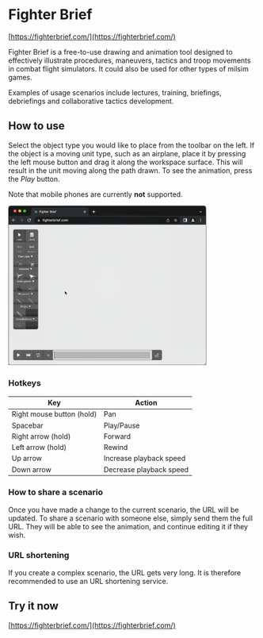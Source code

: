 # Fighter Brief

[https://fighterbrief.com/](https://fighterbrief.com/)

Fighter Brief is a free-to-use drawing and animation tool designed to effectively illustrate procedures, maneuvers, tactics and troop movements in combat flight simulators. It could also be used for other types of milsim games.

Examples of usage scenarios include lectures, training, briefings, debriefings and collaborative tactics development.

## How to use

Select the object type you would like to place from the toolbar on the left. If the object is a moving unit type, such as an airplane, place it by pressing the left mouse button and drag it along the workspace surface. This will result in the unit moving along the path drawn. To see the animation, press the _Play_ button.

Note that mobile phones are currently __not__ supported.

<img src="https://raw.githubusercontent.com/magwo/fighter-brief/main/fighterbrief-example.gif" style="width: 400px"></img>

### Hotkeys

| Key      | Action |
| ----------- | ----------- |
| Right mouse button (hold)      | Pan       |
| Spacebar   | Play/Pause        |
| Right arrow (hold)   | Forward        |
| Left arrow (hold)   | Rewind        |
| Up arrow   | Increase playback speed        |
| Down arrow   | Decrease playback speed        |

### How to share a scenario

Once you have made a change to the current scenario, the URL will be updated. To share a scenario with someone else, simply send them the full URL. They will be able to see the animation, and continue editing it if they wish.

### URL shortening

If you create a complex scenario, the URL gets very long. It is therefore recommended to use an URL shortening service.

## Try it now

[https://fighterbrief.com/](https://fighterbrief.com/)
